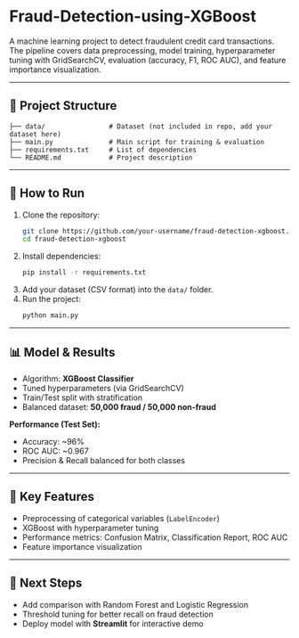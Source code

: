 # Fraud-Detection-using-XGBoost
 A machine learning project to detect fraudulent credit card transactions. The pipeline covers data preprocessing, model training, hyperparameter tuning with GridSearchCV, evaluation (accuracy, F1, ROC AUC), and feature importance visualization.

---

## 📂 Project Structure
```
├── data/                # Dataset (not included in repo, add your dataset here)
├── main.py              # Main script for training & evaluation
├── requirements.txt     # List of dependencies
└── README.md            # Project description
```

---

## 🚀 How to Run
1. Clone the repository:
   ```bash
   git clone https://github.com/your-username/fraud-detection-xgboost.git
   cd fraud-detection-xgboost
   ```
2. Install dependencies:
   ```bash
   pip install -r requirements.txt
   ```
3. Add your dataset (CSV format) into the `data/` folder.
4. Run the project:
   ```bash
   python main.py
   ```

---

## 📊 Model & Results
- Algorithm: **XGBoost Classifier**
- Tuned hyperparameters (via GridSearchCV)
- Train/Test split with stratification
- Balanced dataset: **50,000 fraud / 50,000 non-fraud**

**Performance (Test Set):**
- Accuracy: ~96%  
- ROC AUC: ~0.967  
- Precision & Recall balanced for both classes  

---

## 🔑 Key Features
- Preprocessing of categorical variables (`LabelEncoder`)
- XGBoost with hyperparameter tuning
- Performance metrics: Confusion Matrix, Classification Report, ROC AUC
- Feature importance visualization

---

## 📌 Next Steps
- Add comparison with Random Forest and Logistic Regression
- Threshold tuning for better recall on fraud detection
- Deploy model with **Streamlit** for interactive demo
